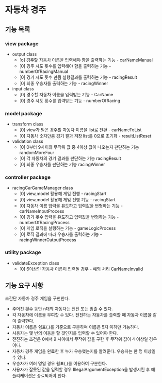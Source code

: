 # 자동차 경주

## 기능 목록
### view package
 - output class
   + [o] 경주할 자동차 이름을 입력해야 함을 출력하는 기능 - carNameManual
   + [0] 경주 시도 횟수를 입력해야 함을 출력하는 기능 - numberOfRacingManual
   + [0] 경기 시도 횟수 만큼 실행결과를 출력하는 기능 - racingResult
   + [0] 최종 우승자를 출력하는 기능 - racingWinner
- input class 
   + [0] 경주할 자동차 이름을 입력받는 기능 - CarName
   + [0] 경주 시도 횟수를 입력받는 기능 - numberOfRacing

### model package
 - transform class
   + [0] view가 받은 경주할 자동차 이름을 list로 전환 - carNameToList
   + [0] 자동차 숫자만큼 경기 결과 저장 list를 0으로 초기화 - resultListReset
 - validation class
   + [0] 0부터 9사이의 무작위 값 중 4이상 값이 나오는지 판단하는 기능 randomMoreFour
   + [0] 각 자동차의 경기 결과를 판단하는 기능 racingResult
   + [0] 최종 우승자를 판단하는 기능 racingWinner

### controller package
 - racingCarGameManager class
   + [0] view,model 활용해 게임 진행 - racingStart
   + [0] view,model 활용해 게임 진행 기능 - racingStart
   + [0] 자동차 이름 입력을 유도하고 입력값을 변형하는 기능 - carNameInputProcess
   + [0] 경기 횟수 입력을 유도하고 입력값을 변형하는 기능 - numberOfRacingProcess
   + [0] 게임 로직을 실행하는 기능 - gameLogicProcess
   + [0] 로직 결과에 따라 우승자를 출력하는 기능 - racingWinnerOutputProcess
 
### utility package
 - validateException class
   + [0] 6이상인 자동차 이름이 입력될 경우 - 예외 처리 CarNameInvalid

   
## 기능 요구 사항 

초간단 자동차 경주 게임을 구현한다.

- 주어진 횟수 동안 n대의 자동차는 전진 또는 멈출 수 있다.
- 각 자동차에 이름을 부여할 수 있다. 전진하는 자동차를 출력할 때 자동차 이름을 같이 출력한다.
- 자동차 이름은 쉼표(,)를 기준으로 구분하며 이름은 5자 이하만 가능하다.
- 사용자는 몇 번의 이동을 할 것인지를 입력할 수 있어야 한다.
- 전진하는 조건은 0에서 9 사이에서 무작위 값을 구한 후 무작위 값이 4 이상일 경우이다.
- 자동차 경주 게임을 완료한 후 누가 우승했는지를 알려준다. 우승자는 한 명 이상일 수 있다.
- 우승자가 여러 명일 경우 쉼표(,)를 이용하여 구분한다.
- 사용자가 잘못된 값을 입력할 경우 IllegalArgumentException을 발생시킨 후 애플리케이션은 종료되어야 한다.
